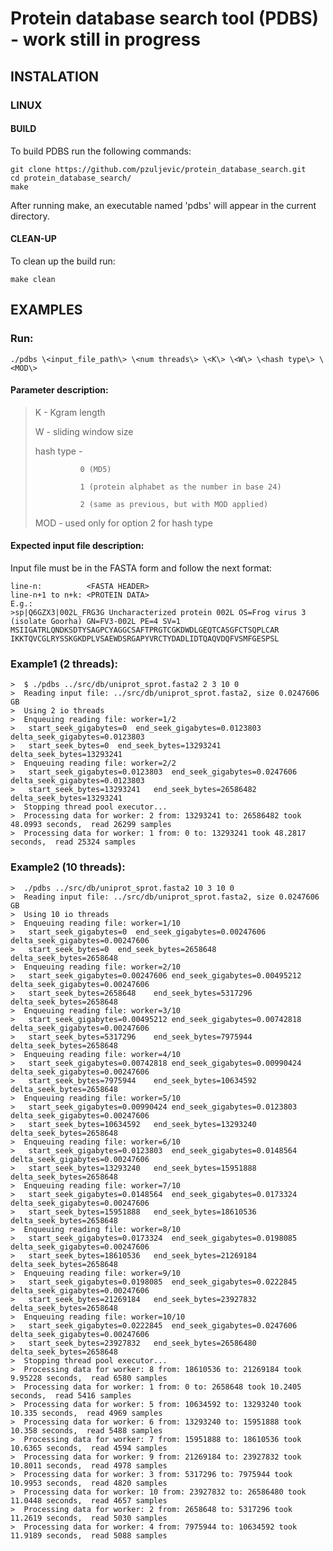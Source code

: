 # Protein database search tool (PDBS) - work still in progress

## INSTALATION

### LINUX

#### BUILD

To build PDBS run the following commands:

    git clone https://github.com/pzuljevic/protein_database_search.git
    cd protein_database_search/
    make

After running make, an executable named 'pdbs' will appear in the current directory.

#### CLEAN-UP

To clean up the build run:

    make clean
  

## EXAMPLES

### Run:

    ./pdbs \<input_file_path\> \<num threads\> \<K\> \<W\> \<hash type\> \<MOD\>


#### Parameter description:
> 
>   K - Kgram length
>
>   W - sliding window size
>
>   hash type - 
>
>               0 (MD5)
>
>               1 (protein alphabet as the number in base 24) 
>
>               2 (same as previous, but with MOD applied)
>
>   MOD - used only for option 2 for hash type

#### Expected input file description:

Input file must be in the FASTA form and follow the next format:

    line-n:          <FASTA HEADER>
    line-n+1 to n+k: <PROTEIN DATA>
    E.g.:
	>sp|Q6GZX3|002L_FRG3G Uncharacterized protein 002L OS=Frog virus 3 (isolate Goorha) GN=FV3-002L PE=4 SV=1
	MSIIGATRLQNDKSDTYSAGPCYAGGCSAFTPRGTCGKDWDLGEQTCASGFCTSQPLCAR
	IKKTQVCGLRYSSKGKDPLVSAEWDSRGAPYVRCTYDADLIDTQAQVDQFVSMFGESPSL

 
### Example1 (2 threads):

```
>  $ ./pdbs ../src/db/uniprot_sprot.fasta2 2 3 10 0
>  Reading input file: ../src/db/uniprot_sprot.fasta2, size 0.0247606 GB
>  Using 2 io threads
>  Enqueuing reading file: worker=1/2
>   start_seek_gigabytes=0	end_seek_gigabytes=0.0123803	delta_seek_gigabytes=0.0123803
>   start_seek_bytes=0	end_seek_bytes=13293241	delta_seek_bytes=13293241
>  Enqueuing reading file: worker=2/2
>   start_seek_gigabytes=0.0123803	end_seek_gigabytes=0.0247606	delta_seek_gigabytes=0.0123803
>   start_seek_bytes=13293241	end_seek_bytes=26586482	delta_seek_bytes=13293241
>  Stopping thread pool executor...
>  Processing data for worker: 2 from: 13293241 to: 26586482 took 48.0993 seconds,  read 26299 samples
>  Processing data for worker: 1 from: 0 to: 13293241 took 48.2817 seconds,  read 25324 samples
```

### Example2 (10 threads):

```
>  ./pdbs ../src/db/uniprot_sprot.fasta2 10 3 10 0
>  Reading input file: ../src/db/uniprot_sprot.fasta2, size 0.0247606 GB
>  Using 10 io threads
>  Enqueuing reading file: worker=1/10
>   start_seek_gigabytes=0	end_seek_gigabytes=0.00247606	delta_seek_gigabytes=0.00247606
>   start_seek_bytes=0	end_seek_bytes=2658648	delta_seek_bytes=2658648
>  Enqueuing reading file: worker=2/10
>   start_seek_gigabytes=0.00247606	end_seek_gigabytes=0.00495212	delta_seek_gigabytes=0.00247606
>   start_seek_bytes=2658648	end_seek_bytes=5317296	delta_seek_bytes=2658648
>  Enqueuing reading file: worker=3/10
>   start_seek_gigabytes=0.00495212	end_seek_gigabytes=0.00742818	delta_seek_gigabytes=0.00247606
>   start_seek_bytes=5317296	end_seek_bytes=7975944	delta_seek_bytes=2658648
>  Enqueuing reading file: worker=4/10
>   start_seek_gigabytes=0.00742818	end_seek_gigabytes=0.00990424	delta_seek_gigabytes=0.00247606
>   start_seek_bytes=7975944	end_seek_bytes=10634592	delta_seek_bytes=2658648
>  Enqueuing reading file: worker=5/10
>   start_seek_gigabytes=0.00990424	end_seek_gigabytes=0.0123803	delta_seek_gigabytes=0.00247606
>   start_seek_bytes=10634592	end_seek_bytes=13293240	delta_seek_bytes=2658648
>  Enqueuing reading file: worker=6/10
>   start_seek_gigabytes=0.0123803	end_seek_gigabytes=0.0148564	delta_seek_gigabytes=0.00247606
>   start_seek_bytes=13293240	end_seek_bytes=15951888	delta_seek_bytes=2658648
>  Enqueuing reading file: worker=7/10
>   start_seek_gigabytes=0.0148564	end_seek_gigabytes=0.0173324	delta_seek_gigabytes=0.00247606
>   start_seek_bytes=15951888	end_seek_bytes=18610536	delta_seek_bytes=2658648
>  Enqueuing reading file: worker=8/10
>   start_seek_gigabytes=0.0173324	end_seek_gigabytes=0.0198085	delta_seek_gigabytes=0.00247606
>   start_seek_bytes=18610536	end_seek_bytes=21269184	delta_seek_bytes=2658648
>  Enqueuing reading file: worker=9/10
>   start_seek_gigabytes=0.0198085	end_seek_gigabytes=0.0222845	delta_seek_gigabytes=0.00247606
>   start_seek_bytes=21269184	end_seek_bytes=23927832	delta_seek_bytes=2658648
>  Enqueuing reading file: worker=10/10
>   start_seek_gigabytes=0.0222845	end_seek_gigabytes=0.0247606	delta_seek_gigabytes=0.00247606
>   start_seek_bytes=23927832	end_seek_bytes=26586480	delta_seek_bytes=2658648
>  Stopping thread pool executor...
>  Processing data for worker: 8 from: 18610536 to: 21269184 took 9.95228 seconds,  read 6580 samples
>  Processing data for worker: 1 from: 0 to: 2658648 took 10.2405 seconds,  read 5416 samples
>  Processing data for worker: 5 from: 10634592 to: 13293240 took 10.335 seconds,  read 4969 samples
>  Processing data for worker: 6 from: 13293240 to: 15951888 took 10.358 seconds,  read 5488 samples
>  Processing data for worker: 7 from: 15951888 to: 18610536 took 10.6365 seconds,  read 4594 samples
>  Processing data for worker: 9 from: 21269184 to: 23927832 took 10.8011 seconds,  read 4978 samples
>  Processing data for worker: 3 from: 5317296 to: 7975944 took 10.9953 seconds,  read 4820 samples
>  Processing data for worker: 10 from: 23927832 to: 26586480 took 11.0448 seconds,  read 4657 samples
>  Processing data for worker: 2 from: 2658648 to: 5317296 took 11.2619 seconds,  read 5030 samples
>  Processing data for worker: 4 from: 7975944 to: 10634592 took 11.9189 seconds,  read 5088 samples
```
